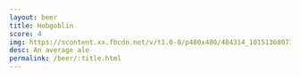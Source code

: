 ```yaml
---
layout: beer
title: Hobgoblin
score: 4
img: https://scontent.xx.fbcdn.net/v/t1.0-0/p480x480/484314_10151368077318745_996314221_n.jpg?oh=e9c6f4acd6f94d49e1f0bcbc96f18a98&oe=58DB7F0A
desc: An average ale
permalink: /beer/:title.html
---
```

